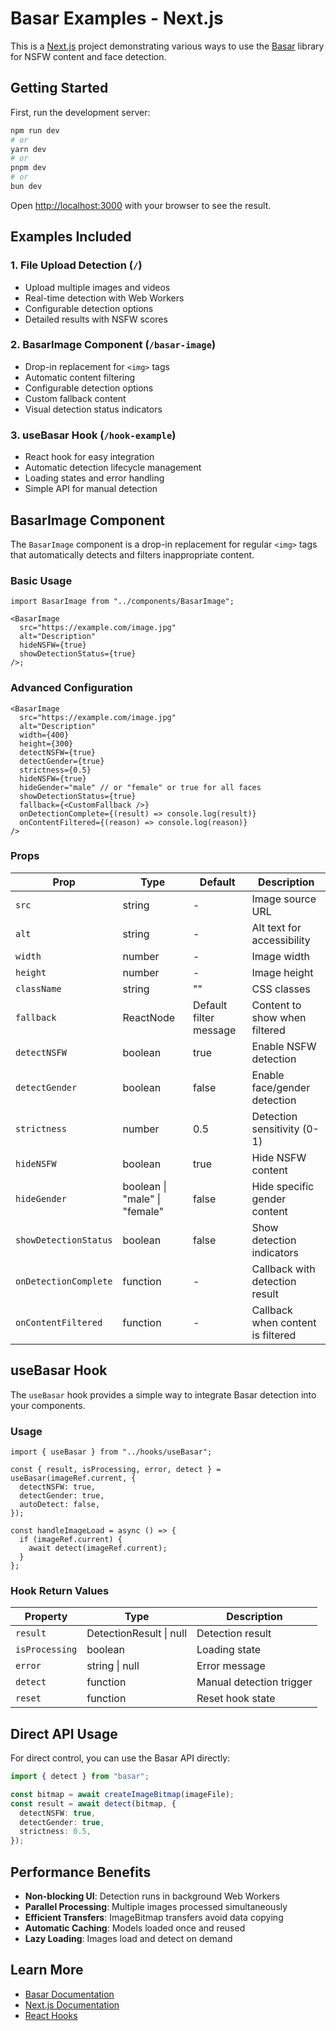 # Basar Examples - Next.js

This is a [Next.js](https://nextjs.org/) project demonstrating various ways to use the [Basar](https://github.com/ahmedrowaihi/basar) library for NSFW content and face detection.

## Getting Started

First, run the development server:

```bash
npm run dev
# or
yarn dev
# or
pnpm dev
# or
bun dev
```

Open [http://localhost:3000](http://localhost:3000) with your browser to see the result.

## Examples Included

### 1. File Upload Detection (`/`)

- Upload multiple images and videos
- Real-time detection with Web Workers
- Configurable detection options
- Detailed results with NSFW scores

### 2. BasarImage Component (`/basar-image`)

- Drop-in replacement for `<img>` tags
- Automatic content filtering
- Configurable detection options
- Custom fallback content
- Visual detection status indicators

### 3. useBasar Hook (`/hook-example`)

- React hook for easy integration
- Automatic detection lifecycle management
- Loading states and error handling
- Simple API for manual detection

## BasarImage Component

The `BasarImage` component is a drop-in replacement for regular `<img>` tags that automatically detects and filters inappropriate content.

### Basic Usage

```tsx
import BasarImage from "../components/BasarImage";

<BasarImage
  src="https://example.com/image.jpg"
  alt="Description"
  hideNSFW={true}
  showDetectionStatus={true}
/>;
```

### Advanced Configuration

```tsx
<BasarImage
  src="https://example.com/image.jpg"
  alt="Description"
  width={400}
  height={300}
  detectNSFW={true}
  detectGender={true}
  strictness={0.5}
  hideNSFW={true}
  hideGender="male" // or "female" or true for all faces
  showDetectionStatus={true}
  fallback={<CustomFallback />}
  onDetectionComplete={(result) => console.log(result)}
  onContentFiltered={(reason) => console.log(reason)}
/>
```

### Props

| Prop                  | Type                          | Default                | Description                       |
| --------------------- | ----------------------------- | ---------------------- | --------------------------------- |
| `src`                 | string                        | -                      | Image source URL                  |
| `alt`                 | string                        | -                      | Alt text for accessibility        |
| `width`               | number                        | -                      | Image width                       |
| `height`              | number                        | -                      | Image height                      |
| `className`           | string                        | ""                     | CSS classes                       |
| `fallback`            | ReactNode                     | Default filter message | Content to show when filtered     |
| `detectNSFW`          | boolean                       | true                   | Enable NSFW detection             |
| `detectGender`        | boolean                       | false                  | Enable face/gender detection      |
| `strictness`          | number                        | 0.5                    | Detection sensitivity (0-1)       |
| `hideNSFW`            | boolean                       | true                   | Hide NSFW content                 |
| `hideGender`          | boolean \| "male" \| "female" | false                  | Hide specific gender content      |
| `showDetectionStatus` | boolean                       | false                  | Show detection indicators         |
| `onDetectionComplete` | function                      | -                      | Callback with detection result    |
| `onContentFiltered`   | function                      | -                      | Callback when content is filtered |

## useBasar Hook

The `useBasar` hook provides a simple way to integrate Basar detection into your components.

### Usage

```tsx
import { useBasar } from "../hooks/useBasar";

const { result, isProcessing, error, detect } = useBasar(imageRef.current, {
  detectNSFW: true,
  detectGender: true,
  autoDetect: false,
});

const handleImageLoad = async () => {
  if (imageRef.current) {
    await detect(imageRef.current);
  }
};
```

### Hook Return Values

| Property       | Type                    | Description              |
| -------------- | ----------------------- | ------------------------ |
| `result`       | DetectionResult \| null | Detection result         |
| `isProcessing` | boolean                 | Loading state            |
| `error`        | string \| null          | Error message            |
| `detect`       | function                | Manual detection trigger |
| `reset`        | function                | Reset hook state         |

## Direct API Usage

For direct control, you can use the Basar API directly:

```typescript
import { detect } from "basar";

const bitmap = await createImageBitmap(imageFile);
const result = await detect(bitmap, {
  detectNSFW: true,
  detectGender: true,
  strictness: 0.5,
});
```

## Performance Benefits

- **Non-blocking UI**: Detection runs in background Web Workers
- **Parallel Processing**: Multiple images processed simultaneously
- **Efficient Transfers**: ImageBitmap transfers avoid data copying
- **Automatic Caching**: Models loaded once and reused
- **Lazy Loading**: Images load and detect on demand

## Learn More

- [Basar Documentation](https://github.com/ahmedrowaihi/basar)
- [Next.js Documentation](https://nextjs.org/docs)
- [React Hooks](https://react.dev/reference/react/hooks)
